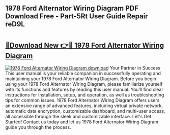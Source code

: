 ## 1978 Ford Alternator Wiring Diagram PDF Download Free - Part-5Rt User Guide Repair reD9L

# <h2><a href="http://dfo8an.blite.top/?on=1978+Ford+Alternator+Wiring+Diagram">🔗Download New 👉🔴 1978 Ford Alternator Wiring Diagram</a></h2>

[![1978 Ford Alternator Wiring Diagram download](https://i.imgur.com/lujVjoI.png)](http://dfo8an.blite.top/?on=1978+Ford+Alternator+Wiring+Diagram)
Your Partner in Success This user manual is your reliable companion in successfully operating and maintaining your 1978 Ford Alternator Wiring Diagram. Before you begin using your 1978 Ford Alternator Wiring Diagram, please familiarize yourself with its functions and features by reading this user manual. You'll find clear instructions for installation, setup, and operation, as well as troubleshooting tips for common issues. 1978 Ford Alternator Wiring Diagram offers users an extensive range of advanced features, including virtual private network, automatic data encryption, customizable dashboard, and multi-user access, all accessible through the sleek and customizable interface. Let's Get Started! Contact us today and let us 1978 Ford Alternator Wiring Diagram guide you through the process.
